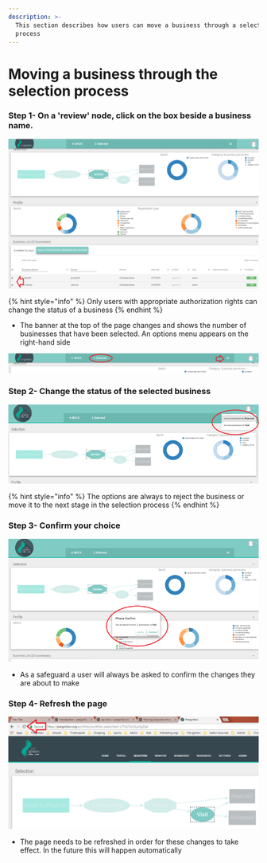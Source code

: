 ```yaml
---
description: >-
  This section describes how users can move a business through a selection
  process
---
```


# Moving a business through the selection process

### Step 1- On a 'review' node, click on the box beside a business name.

![A single or multiple businesses can be selected](../../../.gitbook/assets/image%20%2848%29.png)

{% hint style="info" %}
Only users with appropriate authorization rights can change the status of a business
{% endhint %}

* The banner at the top of the page changes and shows the number of businesses that have been selected.  An options menu appears on the right-hand side

![In this example, 2 business have been selected](../../../.gitbook/assets/image%20%2826%29.png)

### Step 2- Change the status of the selected business

![](../../../.gitbook/assets/image%20%2829%29.png)

{% hint style="info" %}
The options are always to reject the business or move it to the next stage in the selection process
{% endhint %}

### Step 3- Confirm your choice

![](../../../.gitbook/assets/image%20%286%29.png)

* As a safeguard a user will always be asked to confirm the changes they are about to make

### Step 4- Refresh the page

![](../../../.gitbook/assets/image%20%2835%29.png)

* The page needs to be refreshed in order for these changes to take effect.  In the future this will happen automatically

